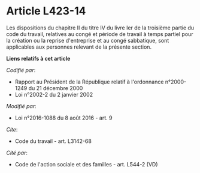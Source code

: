 # Article L423-14

Les dispositions du chapitre II du titre IV du livre Ier de la troisième partie  du code du travail, relatives au congé et
période de travail à temps partiel pour la création ou la reprise d'entreprise et au congé sabbatique, sont applicables aux
personnes relevant de la présente section.

**Liens relatifs à cet article**

_Codifié par_:

  - Rapport au Président de la République relatif à l'ordonnance n°2000-1249 du 21 décembre 2000
  - Loi n°2002-2 du 2 janvier 2002

_Modifié par_:

  - Loi n°2016-1088 du 8 août 2016 - art. 9

_Cite_:

  - Code du travail - art. L3142-68

_Cité par_:

  - Code de l'action sociale et des familles - art. L544-2 (VD)
